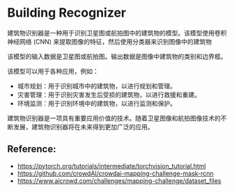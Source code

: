 # Building Recognizer

建筑物识别器是一种用于识别卫星图或航拍图中的建筑物的模型。该模型使用卷积神经网络 (CNN) 来提取图像的特征，然后使用分类器来识别图像中的建筑物

该模型的输入数据是卫星图或航拍图。输出数据是图像中建筑物的类别和边界框。

该模型可以用于各种应用，例如：

* 城市规划：用于识别城市中的建筑物，以进行规划和管理。
* 灾害管理：用于识别灾害发生后受损的建筑物，以进行救援和重建。
* 环境监测：用于识别环境中的建筑物，以进行监测和保护。

建筑物识别器是一项具有重要应用价值的技术。随着卫星图像和航拍图像技术的不断发展，建筑物识别器将在未来得到更加广泛的应用。


## Reference:

* https://pytorch.org/tutorials/intermediate/torchvision_tutorial.html
* https://github.com/crowdAI/crowdai-mapping-challenge-mask-rcnn
* https://www.aicrowd.com/challenges/mapping-challenge/dataset_files
